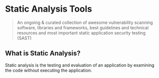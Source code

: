 # Static Analysis Tools
> An ongoing & curated collection of awesome vulnerability scanning software, libraries and frameworks, best guidelines and technical resources and most important static application security testing (SAST)


## What is Static Analysis?
Static analysis is the testing and evaluation of an application by examining the code without executing the application.
